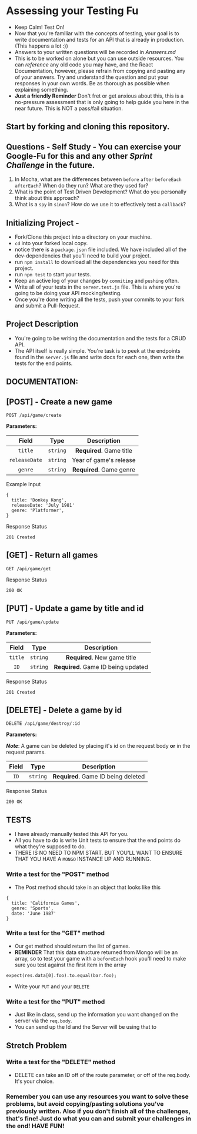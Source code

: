 # Assessing your Testing Fu

* Keep Calm! Test On!
* Now that you're familiar with the concepts of testing, your goal is to write documentation and tests for an API that is already in production. (This happens a lot :))
* Answers to your written questions will be recorded in _Answers.md_
* This is to be worked on alone but you can use outside resources. You can _reference_ any old code you may have, and the React Documentation, however, please refrain from copying and pasting any of your answers. Try and understand the question and put your responses in your own words. Be as thorough as possible when explaining something.
* **Just a friendly Reminder** Don't fret or get anxious about this, this is a no-pressure assessment that is only going to help guide you here in the near future. This is NOT a pass/fail situation.

## Start by forking and cloning this repository.

## Questions - Self Study - You can exercise your Google-Fu for this and any other _Sprint Challenge_ in the future.

1. In Mocha, what are the differences between `before` `after` `beforeEach` `afterEach`? When do they run? What are they used for?
1. What is the point of Test Driven Development? What do you personally think about this approach?
1. What is a `spy` in `sinon`? How do we use it to effectively test a `callback`?

## Initializing Project -

* Fork/Clone this project into a directory on your machine.
* `cd` into your forked local copy.
* notice there is a `package.json` file included. We have included all of the dev-dependencies that you'll need to build your project.
* run `npm install` to download all the dependencies you need for this project.
* run `npm test` to start your tests.
* Keep an active log of your changes by `commiting` and `pushing` often.
* Write all of your tests in the `server.test.js` file. This is where you're going to be doing your API mocking/testing.
* Once you're done writing all the tests, push your commits to your fork and submit a Pull-Request.

## Project Description

* You're going to be writing the documentation and the tests for a CRUD API.
* The API itself is really simple. You're task is to peek at the endpoints found in the `server.js` file and write docs for each one, then write the tests for the end points.

## DOCUMENTATION:

## [POST] - Create a new game

``` POST /api/game/create ```

__Parameters:__

| Field          | Type            | Description  |
|:-------------:| :-------------: | :-----: |
| `title`      | `string`  | **Required**. Game title |
| `releaseDate` | `string`      |    Year of game's release |
| `genre`      | `string`      |   **Required**. Game genre |


Example Input

```
{
  title: 'Donkey Kong',
  releaseDate: 'July 1981'
  genre: 'Platformer',
}
```

Response Status

``` 201 Created ```

## [GET] - Return all games
``` GET /api/game/get ```

Response Status

``` 200 OK ```

## [PUT] - Update a game by title and id
``` PUT /api/game/update ```

__Parameters:__

| Field          | Type            | Description  |
| :-------------: | :-------------: | :-----: |
| ``` title ```      | ``` string ``` | **Required**. New game title |
| ``` ID ```      | ``` string ```      |   **Required**. Game ID being updated |

Response Status

``` 201 Created ```

## [DELETE] - Delete a game by id
``` DELETE /api/game/destroy/:id ```

__Parameters:__

__*Note*__: A game can be deleted by placing it's id on the request body __or__ in the request params.

| Field          | Type            | Description  |
| :-------------: | :-------------: | :-----: |
| ``` ID ```      | ``` string ```      |   **Required**. Game ID being deleted |

Response Status

``` 200 OK ```

## TESTS

* I have already manually tested this API for you.
* All you have to do is write Unit tests to ensure that the end points do what they're supposed to do.
* THERE IS NO NEED TO NPM START. BUT YOU'LL WANT TO ENSURE THAT YOU HAVE A `MONGO` INSTANCE UP AND RUNNING.

### Write a test for the "POST" method

* The Post method should take in an object that looks like this

```
{
  title: 'California Games',
  genre: 'Sports',
  date: 'June 1987'
}
```

### Write a test for the "GET" method

* Our get method should return the list of games.
* **REMINDER** That this data structure returned from Mongo will be an array, so to test your game with a `beforeEach` hook you'll need to make sure you test against the first item in the array

```
expect(res.data[0].foo).to.equal(bar.foo);
```

* Write your `PUT` and your `DELETE`

### Write a test for the "PUT" method

* Just like in class, send up the information you want changed on the server via the `req.body`.
* You can send up the Id and the Server will be using that to

## Stretch Problem

### Write a test for the "DELETE" method

* DELETE can take an ID off of the route parameter, or off of the req.body. It's your choice.

### Remember you can use any resources you want to solve these problems, but avoid copying/pasting solutions you've previously written. Also if you don't finish all of the challenges, that's fine! Just do what you can and submit your challenges in the end! HAVE FUN!
